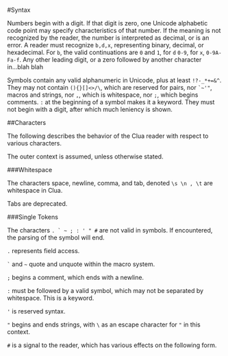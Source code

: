 #Syntax

Numbers begin with a digit. If that digit is zero, one Unicode alphabetic code point may specify characteristics of that number. If the meaning is not recognized by the reader, the number is interpreted as decimal, or is an error. A reader must recognize `b,d,x`, representing binary, decimal, or hexadecimal. For `b`, the valid continuations are `0` and `1`, for `d` `0-9`, for `x`, `0-9A-Fa-f`. Any other leading digit, or a zero followed by another character in...blah blah

Symbols contain any valid alphanumeric in Unicode, plus at least `!?-_*+=&^`. They may not contain `(){}[]<>/\`, which are reserved for pairs, nor `` `~'" ``, macros and strings, nor `,`, which is whitespace, nor `;`, which begins comments. `:` at the beginning of a symbol makes it a keyword. They must not begin with a digit, after which much leniency is shown.


##Characters

The following describes the behavior of the Clua reader with respect to various characters. 

The outer context is assumed, unless otherwise stated. 

###Whitespace

The characters space, newline, comma, and tab, denoted `\s \n , \t` are whitespace in Clua. 

Tabs are deprecated. 

###Single Tokens

The characters ``. ` ~ ; : ' " #`` are not valid in symbols. If encountered, the parsing of the symbol will end. 

`.` represents field access. 

`` ` `` and ` ~ ` quote and unquote within the macro system.

`;` begins a comment, which ends with a newline. 

`:` must be followed by a valid symbol, which may not be separated by whitespace. This is a keyword.

`'` is reserved syntax.

`"` begins and ends strings, with `\` as an escape character for `"` in this context.

`#` is a signal to the reader, which has various effects on the following form. 

